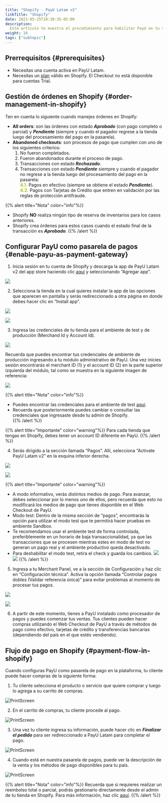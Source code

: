 ```yaml
---
title: "Shopify - PayU Latam v2"
linkTitle: "Shopify"
date: 2021-05-25T10:30:35-05:00
description:
  Este artículo te muestra el procedimiento para habilitar PayU en tu sitio web de Shopify. 
weight: 10
tags: ["subtopic"]
---
```


## Prerrequisitos {#prerequisites}
* Necesitas una cuenta activa en PayU Latam.
* Necesitas un [plan](https://es.shopify.com/precios) válido en Shopify. El Checkout no está disponible para cuentas Trial.

## Gestión de órdenes en Shopify {#order-management-in-shopify}
Ten en cuenta lo siguiente cuando manejes órdenes en Shopify:
* **All orders**: son las órdenes con estado _**Aprobado**_ (con pago completo o parcial) y _**Pendiente**_ (siempre y cuando el pagador regrese a la tienda luego del procesamiento del pago en la pasarela).
* **Abandoned checkouts**: son procesos de pago que cumplen con uno de los siguientes criterios:
  1. No fueron completados.
  2. Fueron abandonados durante el proceso de pago.
  3. Transacciones con estado _**Rechazado**_.
  4. Transacciones con estado _**Pendiente**_ siempre y cuando el pagador no regrese a la tienda luego del procesamiento del pago en la pasarela:<br>
    <span style="color: #A6C307;font-weight: bold;">4.1.</span> Pagos en efectivo (siempre se obtiene el estado _**Pendiente**_).<br>
    <span style="color: #A6C307;font-weight: bold;">4.2.</span> Pagos con Tarjetas de Crédito que entren en validación por las reglas de protección antifraude.

{{% alert title="Nota" color="info"%}}
* Shopify **NO** realiza ningún tipo de reserva de inventarios para los casos anteriores.
* Shopify crea órdenes para estos casos cuando el estado final de la transacción es _**Aprobado**_.
{{% /alert %}}

## Configurar PayU como pasarela de pagos {#enable-payu-as-payment-gateway}

1. Inicia sesión en tu cuenta de Shopify y descarga la app de PayU Latam v2 del app store haciendo clic [aquí](https://apps.shopify.com/payu-latam-v2?locale=es) y seleccionando “Agregar app”.


![](/assets/ShopifyReverseIntegration/imagen1.png)




2. Selecciona la tienda en la cual quieres instalar la app de las opciones que aparecen en pantalla y serás redireccionado a otra página en donde debes hacer clic en “Install app”.


![](/assets/ShopifyReverseIntegration/imagen2.png)


![](/assets/ShopifyReverseIntegration/imagen7.png)




3. Ingresa las credenciales de tu tienda para el ambiente de test y de producción (Merchand Id y Account Id).


![](/assets/ShopifyReverseIntegration/imagen3.png)


Recuerda que puedes encontrar tus credenciales de ambiente de producción ingresando a tu módulo administrativo de PayU. Una vez inicies sesión encontrarás el merchant ID (1) y el account ID (2) en la parte superior izquierda del módulo, tal como se muestra en la siguiente imagen de referencia: 

![](/assets/ShopifyReverseIntegration/imagen8.png)


{{% alert title="Nota" color="info"%}}
* Puedes encontrar las credenciales para el ambiente de test [aquí](https://developers.payulatam.com/latam/es/docs/getting-started/test-your-solution.html).
* Recuerda que posteriormente puedes cambiar o consultar las credenciales que ingresaste desde tu admin de Shopify.   
{{% /alert %}}


{{% alert title="Importante" color="warning"%}}
Para cada tienda que tengas en Shopify, debes tener un account ID diferente en PayU.
{{% /alert %}}




4. Serás dirigido a la sección llamada “Pagos”. Allí, selecciona “Activate PayU Latam v2” en la esquina inferior derecha.


![](/assets/ShopifyReverseIntegration/imagen9.png)


![](/assets/ShopifyReverseIntegration/imagen10.png)


{{% alert title="Importante" color="warning"%}}
* A modo informativo, verás distintos medios de pago. Para avanzar, debes seleccionar por lo menos uno de ellos, pero recuerda que esto no modificará los medios de pago que tienes disponible en el Web Checkout de PayU.  
* Modo test: Dentro de la misma sección de “pagos”, encontrarás la opción para utilizar el modo test que te permitirá hacer pruebas en ambiente Sandbox. 
* Te recomendamos usar el ambiente test de forma controlada, preferiblemente en un horario de baja transaccionalidad, ya que las transacciones que se procesen mientras estes en modo de test no generan un pago real y el ambiente productivo queda desactivado. 
* Para deshabilitar el modo test, retira el check y guarda los cambios.
![](/assets/ShopifyReverseIntegration/imagen11.png)
![](/assets/ShopifyReverseIntegration/imagen12.png)
{{% /alert %}}




5. Ingresa a tu Merchant Panel, ve a la sección de Configuración y haz clic en “Configuración técnica”. Activa la opción llamada “Controlar pagos dobles (Validar referencia única)” para evitar problemas al momento de procesar tus pagos.


![](/assets/ShopifyReverseIntegration/imagen13.png)


![](/assets/ShopifyReverseIntegration/imagen6.png)




6. A partir de este momento, tienes a PayU instalado como procesador de pagos y puedes comenzar tus ventas. Tus clientes pueden hacer compras utilizando el Web Checkout de PayU a través de métodos de pago como efectivo, tarjetas de crédito y transferencias bancarias (dependiendo del país en el que estés vendiendo).


## Flujo de pago en Shopify {#payment-flow-in-shopify}
Cuando configuras PayU como pasarela de pago en la plataforma, tu cliente puede hacer compras de la siguiente forma:

1. Tu cliente selecciona el producto o servicio que quiere comprar y luego lo agrega a su carrito de compras.

![PrintScreen](/assets/Shopify/Shopify_08_es.png)

2. En el carrito de compras, tu cliente procede al pago.

![PrintScreen](/assets/Shopify/Shopify_09_es.png)

3. Una vez tu cliente ingresa su información, puede hacer clic en _**Finalizar el pedido**_ para ser redireccionado a PayU Latam para completar el pago.

![PrintScreen](/assets/Shopify/Shopify_10_es.png)

4. Cuando está en nuestra pasarela de pagos, puede ver la descripción de la venta y los métodos de pago disponibles para tu país.

![PrintScreen](/assets/Shopify/Shopify_11_es.png)

{{% alert title="Nota" color="info"%}}
Recuerda que si requieres realizar un reembolso total o parcial, podrás gestionarlo directamente desde el admin de tu tienda en Shopify. Para más información, haz clic [aquí](https://help.shopify.com/en/manual/orders/refund-cancel-order#refunding-an-order).
{{% /alert %}}

